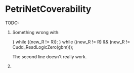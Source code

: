 # PetriNetCoverability

TODO: 
  1. Something wrong with 
 
      } while ((new_R != R)); 
      } while ((new_R != R) && (new_R != Cudd_ReadLogicZero(gbm)));
   
      The second line doesn't really work.
      
  2. 
